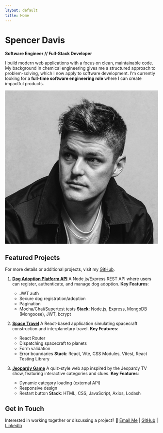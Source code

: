 ```yaml
---
layout: default
title: Home
---
```


# Spencer Davis

**Software Engineer // Full-Stack Developer**

I build modern web applications with a focus on clean, maintainable code. My background in chemical engineering gives me a structured approach to problem-solving, which I now apply to software development. I'm currently looking for a **full-time software engineering role** where I can create impactful products.

![Profile Image](/assets/images/portrait.png)

## Featured Projects

For more details or additional projects, visit my [GitHub](https://github.com/spencerdavis226).

1. **[Dog Adoption Platform API](https://github.com/spencerdavis226/Dog-Adoption-Platform-API)**
   A Node.js/Express REST API where users can register, authenticate, and manage dog adoption.
**Key Features**:
   - JWT auth
   - Secure dog registration/adoption
   - Pagination
   - Mocha/Chai/Supertest tests
**Stack**: Node.js, Express, MongoDB (Mongoose), JWT, bcrypt

2. **[Space Travel](https://github.com/spencerdavis226/Hatchways-React-Space-Travel)**
   A React-based application simulating spacecraft construction and interplanetary travel.
**Key Features**:
   - React Router
   - Dispatching spacecraft to planets
   - Form validation
   - Error boundaries
**Stack**: React, Vite, CSS Modules, Vitest, React Testing Library

3. **[Jeopardy Game](https://github.com/spencerdavis226/Jeopardy-Project)**
   A quiz-style web app inspired by the Jeopardy TV show, featuring interactive categories and clues.
**Key Features**:
   - Dynamic category loading (external API)
   - Responsive design
   - Restart button
**Stack**: HTML, CSS, JavaScript, Axios, Lodash

## Get in Touch

Interested in working together or discussing a project?
📩 [Email Me](mailto:sdavis26@me.com) | [GitHub](https://github.com/spencerdavis226) | [LinkedIn](https://www.linkedin.com/in/davisspencer/)
